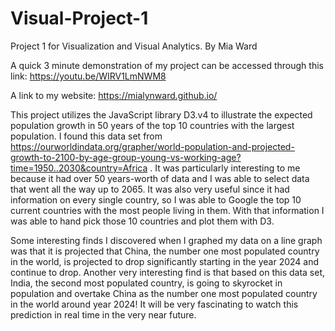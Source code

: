 # Visual-Project-1
Project 1 for Visualization and Visual Analytics.
By Mia Ward

A quick 3 minute demonstration of my project can be accessed through this link: https://youtu.be/WIRV1LmNWM8

A link to my website: https://mialynward.github.io/

This project utilizes the JavaScript library D3.v4 to illustrate the expected population growth in 50 years of the top 10 countries with the largest population. I found this data set from https://ourworldindata.org/grapher/world-population-and-projected-growth-to-2100-by-age-group-young-vs-working-age?time=1950..2030&country=Africa . It was particularly interesting to me because it had over 50 years-worth of data and I was able to select data that went all the way up to 2065. It was also very useful since it had information on every single country, so I was able to Google the top 10 current countries with the most people living in them. With that information I was able to hand pick those 10 countries and plot them with D3. 

Some interesting finds I discovered when I graphed my data on a line graph was that it is projected that China, the number one most populated country in the world, is projected to drop significantly starting in the year 2024 and continue to drop. Another very interesting find is that based on this data set, India, the second most populated country, is going to skyrocket in population and overtake China as the number one most populated country in the world around year 2024! It will be very fascinating to watch this prediction in real time in the very near future.
